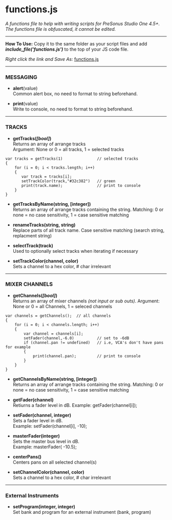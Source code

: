 # functions.js
_A functions file to help with writing scripts for PreSonus Studio One 4.5+.  The functions file is obfuscated, it cannot be edited._

<HR>
    
**How To Use:** Copy it to the same folder as your script files and add **_include_file('functions.js')_** to the top of your JS code file.

_Right click the link and Save As:_ 
[functions.js](https://raw.githubusercontent.com/expressmix/studioone_functions/master/functions.js)

<HR>

### MESSAGING

- **alert**(value)</br>
Common alert box, no need to format to string beforehand.

- **print**(value)</br>
Write to console, no need to format to string beforehand.

<HR>

### TRACKS 

- **getTracks(_[bool]_)**</br>
Returns an array of arrange tracks</br>
Argument: None or 0 = all tracks, 1 = selected tracks

```
var tracks = getTracks(1)               // selected tracks
{
    for (i = 0; i < tracks.length; i++)
    {
       var track = tracks[i];
       setTrackColor(track,"#32c382")   // green
       print(track.name);               // print to console
    }
}
```

- **getTracksByName(string, [integer])**</br>
Returns an array of arrange tracks containing the string. Matching: 0 or none = no case sensitivity, 1 = case sensitive matching

- **renameTracks(string, string)**</br>
Replace parts of all track name. Case sensitive matching (search string, replacment string)

- **selectTrack(track)**</br>
Used to optionally select tracks when iterating if necessary

- **setTrackColor(channel, color)**</br>
Sets a channel to a hex color, # char irrelevant

<HR>

### MIXER CHANNELS 

- **getChannels(_[bool]_)**</br>
Returns an array of mixer channels _(not input or sub outs)_. Argument: None or 0 = all Channels, 1 = seleced channels


```
var channels = getChannels();  // all channels
{
    for (i = 0; i < channels.length; i++)
    {
        var channel = channels[i];
        setFader(channel,-6.0)          // set to -6dB
        if (channel.pan != undefined)   // i.e, VCA's don't have pans for example
        {
            print(channel.pan);         // print to console
        }
    }
}
```

- **getChannelsByName(string, [integer])**</br>
Returns an array of arrange tracks containing the string. Matching: 0 or none = no case sensitivity, 1 = case sensitive matching

- **getFader(channel)**</br>
Retiurns a fader level in dB.  Example: getFader(channel[i]);

- **setFader(channel, integer)**</br>
Sets a fader level in dB.  </br>Example: setFader(channel[i], -10);

- **masterFader(integer)**</br>
Sets the master bus level in dB. </br>Example: masterFader( -10.5);

- **centerPans()**</br>
Centers pans on all selected channel(s)

- **setChannelColor(channel, color)**</br>
Sets a channel to a hex color, # char irrelevant

<HR>

### External Instruments 

- **setProgram(integer, integer)**</br>
Set bank and program for an external instrument (bank, program)

